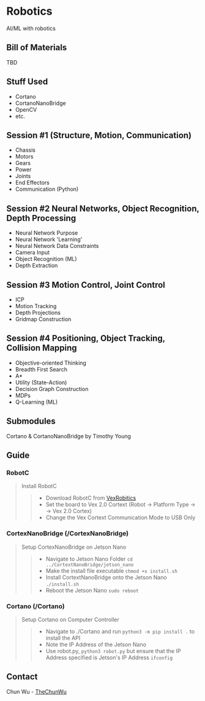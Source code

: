 # Robotics

AI/ML with robotics

## Bill of Materials
TBD

## Stuff Used
- Cortano
- CortanoNanoBridge
- OpenCV
- etc.

## Session #1 (Structure, Motion, Communication)
- Chassis
- Motors
- Gears
- Power
- Joints
- End Effectors
- Communication (Python)

## Session #2 Neural Networks, Object Recognition, Depth Processing
- Neural Network Purpose
- Neural Network 'Learning'
- Neural Network Data Constraints
- Camera Input
- Object Recognition (ML)
- Depth Extraction

## Session #3 Motion Control, Joint Control
- ICP 
- Motion Tracking
- Depth Projections
- Gridmap Construction
  
## Session #4 Positioning, Object Tracking, Collision Mapping
- Objective-oriented Thinking
- Breadth First Search
- A*
- Utility (State-Action)
- Decision Graph Construction
- MDPs
- Q-Learning (ML)

## Submodules
Cortano & CortanoNanoBridge by Timothy Young

## Guide

### RobotC
> Install RobotC
>> - Download RobotC from [VexRobitics](https://www.vexrobotics.com/robotc-vexedr-vexiq.html)
>> - Set the board to Vex 2.0 Cortext (Robot -> Platform Type -> -> Vex 2.0 Cortex)
>> - Change the Vex Cortext Communication Mode to USB Only

### CortexNanoBridge (/CortexNanoBridge)
> Setup CortexNanoBridge on Jetson Nano
>> - Navigate to Jetson Nano Folder `cd ../CortextNanoBridge/jetson_nano`
>> - Make the install file executable `chmod +x install.sh`
>> - Install CortextNanoBridge onto the Jetson Nano `./install.sh`
>> - Reboot the Jetson Nano `sudo reboot`

### Cortano (/Cortano)
> Setup Cortano on Computer Controller
>> - Navigate to ./Cortano and run `python3 -m pip install .` to install the API
>> - Note the IP Address of the Jetson Nano
>> - Use robot.py, `python3 robot.py` but ensure that the IP Address specified is Jetson's IP Address `ifconfig`

## Contact
Chun Wu - [TheChunWu](https://twitter.com/TheChunWu)